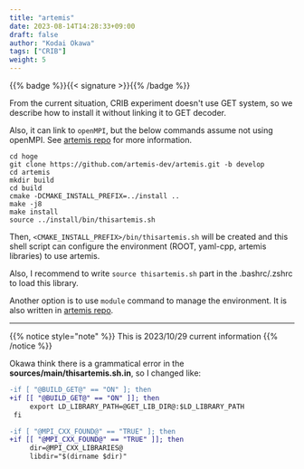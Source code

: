 ```yaml
---
title: "artemis"
date: 2023-08-14T14:28:33+09:00
draft: false
author: "Kodai Okawa"
tags: ["CRIB"]
weight: 5
---
```


{{% badge %}}{{< signature >}}{{% /badge %}}

From the current situation, CRIB experiment doesn't use GET system, 
so we describe how to install it without linking it to GET decoder.

Also, it can link to `openMPI`, but the below commands assume not using openMPI.
See [artemis repo](https://github.com/artemis-dev/artemis/blob/develop/README.md) for more information.

```shell { wrap="false" }
cd hoge
git clone https://github.com/artemis-dev/artemis.git -b develop
cd artemis
mkdir build
cd build
cmake -DCMAKE_INSTALL_PREFIX=../install ..
make -j8
make install
source ../install/bin/thisartemis.sh
```

Then, `<CMAKE_INSTALL_PREFIX>/bin/thisartemis.sh` will be created 
and this shell script can configure the environment (ROOT, yaml-cpp, artemis libraries) to use artemis.

Also, I recommend to write `source thisartemis.sh` part in the .bashrc/.zshrc to load this library.

Another option is to use `module` command to manage the environment.
It is also written in [artemis repo](https://github.com/artemis-dev/artemis/blob/develop/README.md).

---

{{% notice style="note" %}}
This is 2023/10/29 current information 
{{% /notice %}}

Okawa think there is a grammatical error in the **sources/main/thisartemis.sh.in**, so I changed like:


```diff { wrap="false" }
-if [ "@BUILD_GET@" == "ON" ]; then
+if [[ "@BUILD_GET@" == "ON" ]]; then
     export LD_LIBRARY_PATH=@GET_LIB_DIR@:$LD_LIBRARY_PATH
 fi

-if [ "@MPI_CXX_FOUND@" == "TRUE" ]; then
+if [[ "@MPI_CXX_FOUND@" == "TRUE" ]]; then
     dir=@MPI_CXX_LIBRARIES@
     libdir="$(dirname $dir)"
```
